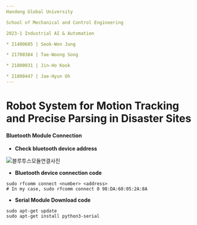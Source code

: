 ```yaml
---
Handong Global University

School of Mechanical and Control Engineering

2023-1 Industrial AI & Automation

* 21400685 | Seok-Won Jung

* 21700384 | Tae-Woong Song

* 21800031 | Jin-Ho Kook

* 21800447 | Jae-Hyun Oh
---
```




# **Robot System for Motion Tracking and Precise Parsing in Disaster Sites**



#### Bluetooth Module Connection

* **Check bluetooth device address**

![블루투스모듈연결사진](https://github.com/Ohjeahyun1/EC-jeahyun-447/assets/113822586/a081c67b-d589-4ea8-a431-218ce5916f1a)

* **Bluetooth device connection code**

```
sudo rfcomm connect <number> <address>
# In my case, sudo rfcomm connect 0 98:DA:60:05:2A:8A
```

* **Serial Module Download code**

```
sudo apt-get update
sudo apt-get install python3-serial
```

